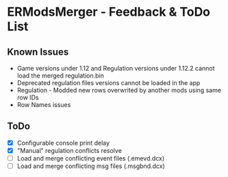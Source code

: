 # ERModsMerger - Feedback & ToDo List

## Known Issues

- Game versions under 1.12 and Regulation versions under 1.12.2 cannot load the merged regulation.bin
- Deprecated regulation files versions cannot be loaded in the app
- Regulation - Modded new rows overwrited by another mods using same row IDs
- Row Names issues

## ToDo

- [x] Configurable console print delay
- [x] "Manual" regulation conflicts resolve
- [ ] Load and merge conflicting event files (.emevd.dcx)
- [ ] Load and merge conflicting msg files (.msgbnd.dcx)